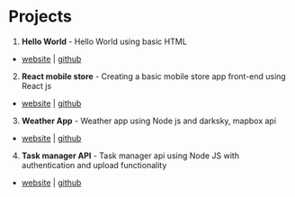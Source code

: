 # Projects

1. **Hello World** - Hello World using basic HTML

- [website](https://xerxes3117.github.io/hello-world/)  |  [github](https://github.com/xerxes3117/hello-world)

2. **React mobile store** - Creating a basic mobile store app front-end using React js

- [website](https://react-phone-store-vaibhav.netlify.com/)  |  [github](https://github.com/xerxes3117/react-mobile-store)

3. **Weather App** - Weather app using Node js and darksky, mapbox api 

- [website](https://mead-node-weather-app.herokuapp.com/)  |  [github](https://github.com/xerxes3117/weather-app)

4. **Task manager API** - Task manager api using Node JS with authentication and upload functionality

- [website](https://github.com/xerxes3117/task-manager-api)  |  [github](https://github.com/xerxes3117/task-manager-api)
